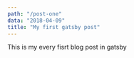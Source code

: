```yaml
---
path: "/post-one"
data: "2018-04-09"
title: "My first gatsby post"
---
```


This is my every fisrt blog post in gatsby